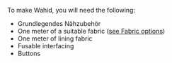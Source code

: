 To make Wahid, you will need the following:

 - Grundlegendes Nähzubehör
 - One meter of a suitable fabric ([see Fabric options](/docs/patterns/wahid/fabric))
 - One meter of lining fabric
 - Fusable interfacing
 - Buttons

